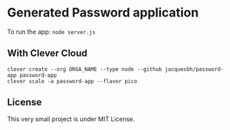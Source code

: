 # Generated Password application

To run the app: `node server.js`

## With Clever Cloud

```
clever create --org ORGA_NAME --type node --github jacquesbh/password-app password-app
clever scale -a password-app --flavor pico
```
## License

This very small project is under MIT License.
